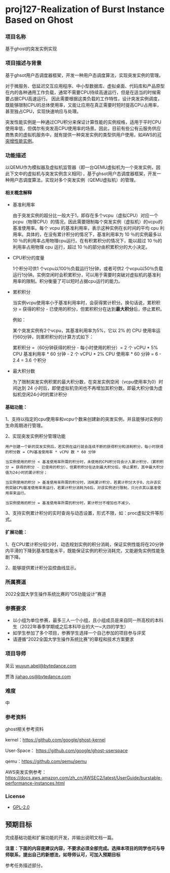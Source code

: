 # proj127-Realization of Burst Instance Based on Ghost
### 项目名称
基于ghost的突发实例实现

### 项目描述与背景

基于ghsot用户态调度器框架，开发一种用户态调度算法，实现突发实例的管理。

对于微服务、低延迟交互应用程序、中小型数据库、虚拟桌面、代码库和产品原型在内的各种通用工作负载，通常不需要CPU持续高速运行，但是在适当的时候需要占据CPU高速运行。
因此需要根据这类负载的工作特性，设计突发实例调度，既能够限制CPU的总体使用率，又能让应用在真正需要时短时提高CPU占用率，甚至独占CPU，实现快速响应与处理。

突发性能实例是一种通过CPU积分来保证计算性能的实例规格，适用于平时CPU使用率低，但偶尔有突发高CPU使用率的场景。因此，目前有些公有云服务供应商售卖的虚拟机服务中，就有提供一种突发实例的类型供用户使用，如AWS的[可突增性能实例](https://docs.aws.amazon.com/zh_cn/AWSEC2/latest/UserGuide/burstable-performance-instances.html)。

### 功能描述

以QEMU作为模拟器及虚拟机监管器（即一台QEMU虚拟机为一个突发实例，因此下文中的虚拟机与突发实例含义相同），基于ghsot用户态调度器框架，开发一种用户态调度算法，实现对多个突发实例（QEMU虚拟机）的管理。

#### 相关概念解释

- 基准利用率

  由于突发实例的超分比一般大于1，即存在多个vcpu（虚拟CPU）对应一个pcpu（物理CPU）的情况，因此需要限制每个突发实例（虚拟机）的vcpu的基准使用率。每个 vcpu 的基准利用率，表示这种实例在长时间的平均 cpu 利用率。具体的，在没有累计积分的情况下，基准利用率为 10 ％的实例最多以 10 ％的利用率占用物理cpu运行。在有积累积分的情况下，能以超过 10 ％的利用率占用物理 cpu 运行，超过 10 ％的部分由积累积分的大小决定。

- CPU积分的度量

  1个积分可供1 个vcpu以100％负载运行1分钟，或者可供2 个vcpu以50％负载运行1分钟。实例空闲时会积累积分，可以用于需要时突破对虚拟机的基准利用率的限制。积分衡量了可以短时占据cpu运行的能力。


- 累积积分

  当实例vcpu使用率小于基准利用率时，会获得累计积分。换句话说，累积积分 = 获得的积分 - 已使用的积分，但累积积分在达到**最大积分**后，停止累积。

  例如：

  某个突发实例有2个vcpu，其基准利用率为5%，它以 2% 的 CPU 使用率运行60分钟，则累积积分的计算方式如下：

  累积积分 =（60分钟获得的积分 - 每小时使用的积分）= 2 个 vCPU * 5% CPU 基准利用率 * 60 分钟  - 2 个 vCPU * 2% CPU 使用率 * 60 分钟 = 6 - 2.4 =  3.6 个积分

- 最大积分数

  为了限制突发实例积累的最大积分数，在突发实例空闲（vcpu使用率为0）时间达到 24 小时后，即使虚拟机空闲也不再增加其积分数。即最大积分值为虚拟机空闲24小时的累计积分

#### 基础功能：
1、支持以指定的cpu使用率和vcpu个数来创建新的突发实例，并且能够对实例的生命周期进行管理。

2、实现突发实例积分管理功能

	用户创建一个新的突发实例后，若实例在运行就会连续不断的获得积分和消耗积分，每小时获得的积分数 = CPU基准使用率 * vCPU 数 * 60 分钟

	当实例使用的积分 < 基准使用率所需的积分时，未使用的CPU积分将会计入累计积分，（累积积分 = 获得的积分 - 已使用的积分），但累积积分在达到最大积分后，停止累积，其中最大积分值为24小时的累计积分；

	当实例使用的积分 > 基准使用率所需的积分时，消耗累计积分，若累计积分大于0，允许该实例突破CPU基准使用率来运行，若累计积分消耗为0后，对该实例进行限制，只允许其以基准使用率来运行。

	当实例使用的积分 = 基准使用率所需的积分时，累计积分不增加也不减少。

3、支持实例累计积分的实时查询与动态设置，形式不限，如：proc虚拟文件等形式。

#### 扩展功能：
1、在CPU累计积分较少时，动态规划实例的积分消耗，保证实例性能将在20分钟内平滑的下降到基准性能水平，既能保证实例的积分消耗完，又能避免实例性能急剧下降。

2、能够提供累计积分监控曲线显示。


### 所属赛道

2022全国大学生操作系统比赛的“OS功能设计”赛道



### 参赛要求

- 以小组为单位参赛，最多三人一个小组，且小组成员是来自同一所高校的本科生（2022年春季学期或之后本科毕业的大一~大四的学生）
- 如学生参加了多个项目，参赛学生选择一个自己参加的项目参与评奖
- 请遵循“2022全国大学生操作系统比赛”的章程和技术方案要求



### 项目导师

吴云 wuyun.abel@bytedance.com

贾浩 jiahao.os@bytedance.com




### 难度

中




### 参考资料

ghost相关参考资料

kernel：https://github.com/google/ghost-kernel

User-Space： https://github.com/google/ghost-userspace

qemu：https://github.com/qemu/qemu

AWS突发实例参考：https://docs.aws.amazon.com/zh_cn/AWSEC2/latest/UserGuide/burstable-performance-instances.html

### License

* [GPL-2.0](https://opensource.org/licenses/GPL-2.0)



## 预期目标

完成基础功能和扩展功能的开发，并输出说明文档一篇。

**注意：下面的内容是建议内容，不要求必须全部完成。选择本项目的同学也可与导师联系，提出自己的新想法，如导师认可，可加入预期目标**

参考任务描述部分。
